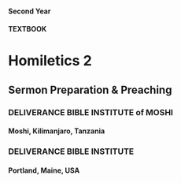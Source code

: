 #### Second Year

#### TEXTBOOK

# Homiletics 2

## Sermon Preparation & Preaching

### DELIVERANCE BIBLE INSTITUTE of MOSHI

#### Moshi, Kilimanjaro, Tanzania

### DELIVERANCE BIBLE INSTITUTE

#### Portland, Maine, USA
